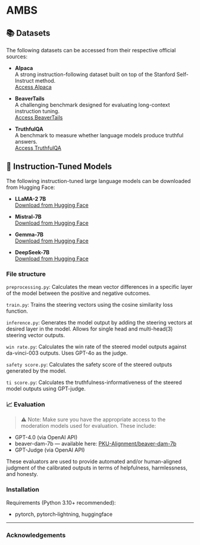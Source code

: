 # AMBS

## 📚 Datasets

The following datasets can be accessed from their respective official sources:

- **Alpaca**  
  A strong instruction-following dataset built on top of the Stanford Self-Instruct method.  
  [Access Alpaca](https://github.com/tatsu-lab/stanford_alpaca)

- **BeaverTails**  
  A challenging benchmark designed for evaluating long-context instruction tuning.  
  [Access BeaverTails](https://sites.google.com/view/pku-beavertails)

- **TruthfulQA**  
  A benchmark to measure whether language models produce truthful answers.  
  [Access TruthfulQA](https://github.com/sylinrl/TruthfulQA)


## 🧠 Instruction-Tuned Models

The following instruction-tuned large language models can be downloaded from Hugging Face:

- **LLaMA-2 7B**  
  [Download from Hugging Face](https://huggingface.co/meta-llama/Llama-2-7b-hf)

- **Mistral-7B**  
  [Download from Hugging Face](https://huggingface.co/mistralai/Mistral-7B-v0.1)

 - **Gemma-7B**  
  [Download from Hugging Face](https://huggingface.co/google/gemma-7b)

- **DeepSeek-7B**  
  [Download from Hugging Face](https://huggingface.co/deepseek-ai/deepseek-llm-7b-base)

### File structure

`preprocessing.py`: Calculates the mean vector differences in a specific layer of the model between the positive and negative outcomes. 

`train.py`: Trains the steering vectors using the cosine similarity loss function.

`inference.py`: Generates the model output by adding the steering vectors at desired layer in the model. Allows for single head and multi-head(3) steering vector outputs.

`win rate.py`: Calculates the win rate of the steered model outputs against da-vinci-003 outputs. Uses GPT-4o as the judge.

`safety score.py`: Calculates the safety score of the steered outputs generated by the model. 

`ti score.py`: Calculates the truthfulness-informativeness of the steered model outputs using GPT-judge. 

### 📈 Evaluation

> ⚠️ Note: Make sure you have the appropriate access to the moderation models used for evaluation. These include:

- GPT-4.0 (via OpenAI API)
- beaver-dam-7b — available here: [PKU-Alignment/beaver-dam-7b](https://huggingface.co/PKU-Alignment/beaver-dam-7b)
- GPT-Judge (via OpenAI API) 

These evaluators are used to provide automated and/or human-aligned judgment of the calibrated outputs in terms of helpfulness, harmlessness, and honesty.

### Installation
Requirements (Python 3.10+ recommended):
- pytorch, pytorch‑lightning, huggingface

---

### Acknowledgements

